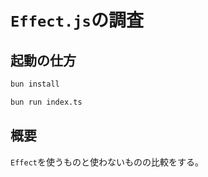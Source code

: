 # `Effect.js`の調査

## 起動の仕方

```bash
bun install
```

```bash
bun run index.ts
```

## 概要

`Effect`を使うものと使わないものの比較をする。
